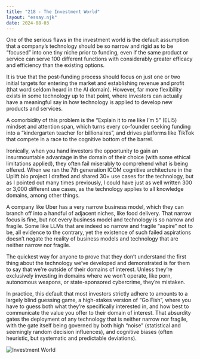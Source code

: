 ```yaml
---
title: "218 - The Investment World"
layout: "essay.njk"
date: 2024-08-03
---
```


One of the serious flaws in the investment world is the default assumption that a company’s technology should be so narrow and rigid as to be “focused” into one tiny niche prior to funding, even if the same product or service can serve 100 different functions with considerably greater efficacy and efficiency than the existing options. 

It is true that the post-funding process should focus on just one or two initial targets for entering the market and establishing revenue and profit (that word seldom heard in the AI domain). However, far more flexibility exists in some technology up to that point, where investors can actually have a meaningful say in how technology is applied to develop new products and services.

A comorbidity of this problem is the “Explain it to me like I’m 5” (ELI5) mindset and attention span, which turns every co-founder seeking funding into a “kindergarten teacher for billionaires”, and drives platforms like TikTok that compete in a race to the cognitive bottom of the barrel.

Ironically, when you hand investors the opportunity to gain an insurmountable advantage in the domain of their choice (with some ethical limitations applied), they often fail miserably to comprehend what is being offered. When we ran the 7th generation ICOM cognitive architecture in the Uplift.bio project I drafted and shared 30+ use cases for the technology, but as I pointed out many times previously, I could have just as well written 300 or 3,000 different use cases, as the technology applies to all knowledge domains, among other things.

A company like Uber has a very narrow business model, which they can branch off into a handful of adjacent niches, like food delivery. That narrow focus is fine, but not every business model and technology is so narrow and fragile. Some like LLMs that are indeed so narrow and fragile “aspire” not to be, all evidence to the contrary, yet the existence of such failed aspirations doesn’t negate the reality of business models and technology that are neither narrow nor fragile.

The quickest way for anyone to prove that they don’t understand the first thing about the technology we’ve developed and demonstrated is for them to say that we’re outside of their domains of interest. Unless they’re exclusively investing in domains where we won’t operate, like porn, autonomous weapons, or state-sponsored cybercrime, they’re mistaken.

In practice, this default that most investors strictly adhere to amounts to a largely blind guessing game, a high-stakes version of “Go Fish”, where you have to guess both what they’re specifically interested in, and how best to communicate the value you offer to their domain of interest. That absurdity gates the deployment of any technology that is neither narrow nor fragile, with the gate itself being governed by both high “noise” (statistical and seemingly random decision influences), and cognitive biases (often heuristic, but systematic and predictable deviations).

![Investment World](https://media.licdn.com/dms/image/v2/D5622AQGZwdISbOQA0Q/feedshare-shrink_800/feedshare-shrink_800/0/1719798525964?e=1737590400&v=beta&t=0wyvllmgFvob3BBssoqBxo0_NClR9J3m2lF3rQZipz0)